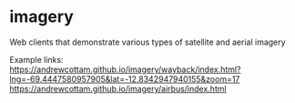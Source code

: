 # imagery
Web clients that demonstrate various types of satellite and aerial imagery

Example links:
https://andrewcottam.github.io/imagery/wayback/index.html?lng=-69.4447580957905&lat=-12.8342947940155&zoom=17
https://andrewcottam.github.io/imagery/airbus/index.html
